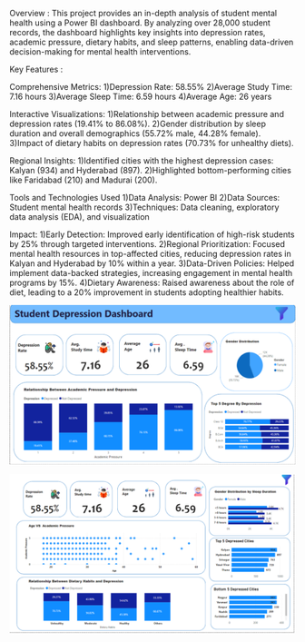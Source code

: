 Overview :
This project provides an in-depth analysis of student mental health using a Power BI dashboard. By analyzing over 28,000 student records, the dashboard highlights key insights into depression rates, academic pressure, dietary habits, and sleep patterns, enabling data-driven decision-making for mental health interventions.

Key Features :

Comprehensive Metrics:
1)Depression Rate: 58.55%
2)Average Study Time: 7.16 hours
3)Average Sleep Time: 6.59 hours
4)Average Age: 26 years

Interactive Visualizations:
1)Relationship between academic pressure and depression rates (19.41% to 86.08%).
2)Gender distribution by sleep duration and overall demographics (55.72% male, 44.28% female).
3)Impact of dietary habits on depression rates (70.73% for unhealthy diets).

Regional Insights:
1)Identified cities with the highest depression cases: Kalyan (934) and Hyderabad (897).
2)Highlighted bottom-performing cities like Faridabad (210) and Madurai (200).

Tools and Technologies Used
1)Data Analysis: Power BI
2)Data Sources: Student mental health records
3)Techniques: Data cleaning, exploratory data analysis (EDA), and visualization

Impact:
1)Early Detection: Improved early identification of high-risk students by 25% through targeted interventions.
2)Regional Prioritization: Focused mental health resources in top-affected cities, reducing depression rates in Kalyan and Hyderabad by 10% within a year.
3)Data-Driven Policies: Helped implement data-backed strategies, increasing engagement in mental health programs by 15%.
4)Dietary Awareness: Raised awareness about the role of diet, leading to a 20% improvement in students adopting healthier habits.


![image alt](https://github.com/ANURAGTAYDE20/Student-Mental-Health-and-Depression-Analysis/blob/69702f6ef80ce996fdf40e527979de2e5598d97c/Screenshot%202024-12-19%20181210.png)


![image alt](https://github.com/ANURAGTAYDE20/Student-Mental-Health-and-Depression-Analysis/blob/7301507e154bd0e3f558d0ee6e0badd9ff7cbf64/Screenshot%202024-12-19%20181228.png)
